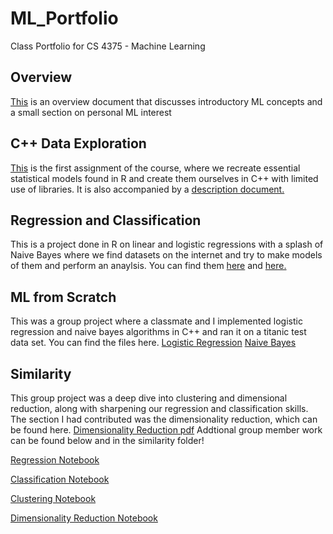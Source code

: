 # ML_Portfolio
Class Portfolio for CS 4375 - Machine Learning

## Overview
[This](Overview_of_ML.pdf) is an overview document that discusses introductory ML concepts and a small section on personal ML interest

## C++ Data Exploration
[This](dataExploration.cpp) is the first assignment of the course, where we recreate essential statistical models found in R and create them ourselves in C++ with limited use of libraries. It is also accompanied by a [description document.](ML_Portfolio_Assignment.pdf)

## Regression and Classification
This is a project done in R on linear and logistic regressions with a splash of Naive Bayes where we find datasets on the internet and try to make models of them and perform an anaylsis. You can find them [here](Regression.pdf) and [here.](Classification.pdf)

## ML from Scratch
This was a group project where a classmate and I implemented logistic regression and naive bayes algorithms in C++ and ran it on a titanic test data set. You can find the files here. 
[Logistic Regression](LogR.cpp)
[Naive Bayes](naiveBayes.cpp)

## Similarity
This group project was a deep dive into clustering and dimensional reduction, along with sharpening our regression and classification skills. The section I had contributed was the dimensionality reduction, which can be found here. [Dimensionality Reduction pdf](https://github.com/Jackshouka/ML_Portfolio/blob/main/Similarity/Dimensionality_Reduction.pdf)
Addtional group member work can be found below and in the similarity folder!

[Regression Notebook](https://github.com/Jackshouka/ML_Portfolio/blob/main/Similarity/Notebook1.pdf)

[Classification Notebook](https://github.com/Jackshouka/ML_Portfolio/blob/main/Similarity/classificationFive.pdf)

[Clustering Notebook](https://github.com/Jackshouka/ML_Portfolio/blob/main/Similarity/Clustering.pdf)

[Dimensionality Reduction Notebook](https://github.com/Jackshouka/ML_Portfolio/blob/main/Similarity/Dimensionality_Reduction.pdf)
